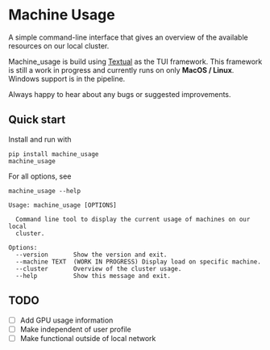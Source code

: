 # Machine Usage
A simple command-line interface that gives an overview of the available resources on our local cluster.

Machine_usage is build using [Textual](https://github.com/willmcgugan/textual/) as the TUI framework. 
This framework is still a work in progress and currently runs on only **MacOS / Linux**. Windows support is in the pipeline. 

Always happy to hear about any bugs or suggested improvements.

## Quick start

Install and run with
```
pip install machine_usage
machine_usage
```

For all options, see
```
machine_usage --help
```
```
Usage: machine_usage [OPTIONS]

  Command line tool to display the current usage of machines on our local
  cluster.

Options:
  --version       Show the version and exit.
  --machine TEXT  (WORK IN PROGRESS) Display load on specific machine.
  --cluster       Overview of the cluster usage.
  --help          Show this message and exit.
```

## TODO
- [ ] Add GPU usage information
- [ ] Make independent of user profile
- [ ] Make functional outside of local network
